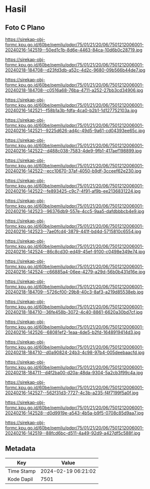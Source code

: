 # Hasil

## Foto C Plano

https://sirekap-obj-formc.kpu.go.id/60be/pemilu/pdpr/75/01/21/20/06/7501212006001-20240216-142519--50ed1c1b-8d6e-4463-84ca-10d6b0c28719.jpg

https://sirekap-obj-formc.kpu.go.id/60be/pemilu/pdpr/75/01/21/20/06/7501212006001-20240218-184708--d23fd3db-a52c-4d2c-9680-09b566b44de7.jpg

https://sirekap-obj-formc.kpu.go.id/60be/pemilu/pdpr/75/01/21/20/06/7501212006001-20240218-184708--c0516a68-76ba-4711-a252-27bb3cd34906.jpg

https://sirekap-obj-formc.kpu.go.id/60be/pemilu/pdpr/75/01/21/20/06/7501212006001-20240216-142521--f58b1a3b-fdfa-4ca0-b2b1-1d127752103a.jpg

https://sirekap-obj-formc.kpu.go.id/60be/pemilu/pdpr/75/01/21/20/06/7501212006001-20240216-142521--9225d626-ad4c-49d5-9a61-cd04393ee65c.jpg

https://sirekap-obj-formc.kpu.go.id/60be/pemilu/pdpr/75/01/21/20/06/7501212006001-20240216-142522--d488c038-7583-4de9-9fb1-417aef198899.jpg

https://sirekap-obj-formc.kpu.go.id/60be/pemilu/pdpr/75/01/21/20/06/7501212006001-20240216-142522--ecc10670-37af-4050-b9df-3cceef62e230.jpg

https://sirekap-obj-formc.kpu.go.id/60be/pemilu/pdpr/75/01/21/20/06/7501212006001-20240216-142522--fe893425-c9c7-4f91-af9b-ee2136831224.jpg

https://sirekap-obj-formc.kpu.go.id/60be/pemilu/pdpr/75/01/21/20/06/7501212006001-20240216-142523--96376db9-557e-4cc5-9aa5-dafdbbbcb4e9.jpg

https://sirekap-obj-formc.kpu.go.id/60be/pemilu/pdpr/75/01/21/20/06/7501212006001-20240216-142523--7ae0fcd4-3879-441f-bd4d-5715810c6554.jpg

https://sirekap-obj-formc.kpu.go.id/60be/pemilu/pdpr/75/01/21/20/06/7501212006001-20240216-142524--86c8cd30-ed49-45ef-9100-c0498e349e74.jpg

https://sirekap-obj-formc.kpu.go.id/60be/pemilu/pdpr/75/01/21/20/06/7501212006001-20240216-142524--c66885a4-06ee-4279-a29d-56b0b431d16e.jpg

https://sirekap-obj-formc.kpu.go.id/60be/pemilu/pdpr/75/01/21/20/06/7501212006001-20240218-184709--5726cf00-29b8-40c3-8af3-a219d85538eb.jpg

https://sirekap-obj-formc.kpu.go.id/60be/pemilu/pdpr/75/01/21/20/06/7501212006001-20240218-184710--36fe458b-3072-4c40-8861-6620a30bd7cf.jpg

https://sirekap-obj-formc.kpu.go.id/60be/pemilu/pdpr/75/01/21/20/06/7501212006001-20240216-142526--68081ef2-1eaa-4de5-b2fd-1648919414d3.jpg

https://sirekap-obj-formc.kpu.go.id/60be/pemilu/pdpr/75/01/21/20/06/7501212006001-20240218-184710--d0a90824-24b3-4c98-97b4-005deebaacfd.jpg

https://sirekap-obj-formc.kpu.go.id/60be/pemilu/pdpr/75/01/21/20/06/7501212006001-20240218-184711--d4f2ba00-d20a-48da-9304-5a2cb3f99c4a.jpg

https://sirekap-obj-formc.kpu.go.id/60be/pemilu/pdpr/75/01/21/20/06/7501212006001-20240216-142527--562f31d3-7727-4c3b-a235-f4f7199f5a0f.jpg

https://sirekap-obj-formc.kpu.go.id/60be/pemilu/pdpr/75/01/21/20/06/7501212006001-20240216-142528--d0d9919e-a543-4b5a-b9f5-0708c85d9aa7.jpg

https://sirekap-obj-formc.kpu.go.id/60be/pemilu/pdpr/75/01/21/20/06/7501212006001-20240216-142519--88fcd6bc-d511-4a49-92d9-a427df5c588f.jpg


## Metadata

| Key        | Value               |
| ---------- | ------------------- |
| Time Stamp | 2024-02-19 06:21:02 |
| Kode Dapil | 7501                |



